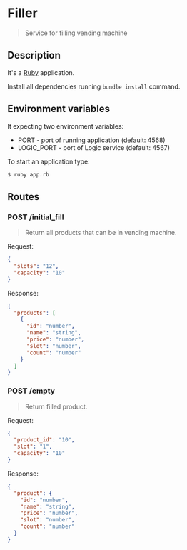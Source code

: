 # Filler
> Service for filling vending machine

## Description

It's a [Ruby](https://www.ruby-lang.org) application.

Install all dependencies running `bundle install` command.

## Environment variables

It expecting two environment variables:
  - PORT - port of running application (default: 4568)
  - LOGIC_PORT - port of Logic service (default: 4567)

To start an application type:
```sh
$ ruby app.rb
```

## Routes

### POST /initial_fill
> Return all products that can be in vending machine.

Request:
```json
{
  "slots": "12",
  "capacity": "10"
}
```

Response:
```json
{
  "products": [
    {
      "id": "number",
      "name": "string",
      "price": "number",
      "slot": "number",
      "count": "number"
    }
  ]
}
```

### POST /empty
> Return filled product.

Request:
```json
{
  "product_id": "10",
  "slot": "1",
  "capacity": "10"
}

```
Response:
```json
{
  "product": {
    "id": "number",
    "name": "string",
    "price": "number",
    "slot": "number",
    "count": "number"
  }
}
```
